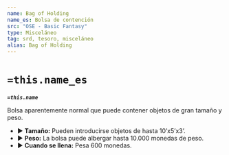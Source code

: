 ```yaml
---
name: Bag of Holding
name_es: Bolsa de contención
src: "OSE - Basic Fantasy"
type: Misceláneo
tag: srd, tesoro, misceláneo
alias: Bag of Holding 
---
```

# `=this.name_es` 

**_`=this.name`_**

Bolsa aparentemente normal que puede contener objetos de gran tamaño y peso. 
- ▶ **Tamaño:** Pueden introducirse objetos de hasta 10’x5’x3’. 
- ▶ **Peso:** La bolsa puede albergar hasta 10.000 monedas de peso. 
- ▶ **Cuando se llena:** Pesa 600 monedas.
